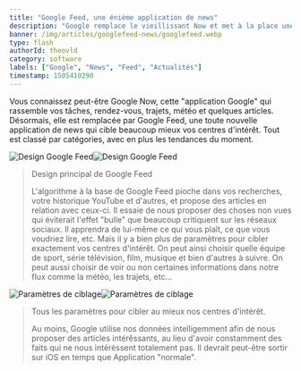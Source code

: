 ```yaml
---
title: "Google Feed, une énième application de news"
description: "Google remplace le vieillissant Now et met à la place une application de news très performante."
banner: /img/articles/googlefeed-news/googlefeed.webp
type: flash
authorId: theovld
category: software
labels: ["Google", "News", "Feed", "Actualités"]
timestamp: 1505410290
---
```


Vous connaissez peut-être Google Now, cette "application Google" qui rassemble vos tâches, rendez-vous, trajets, météo et quelques articles. Désormais, elle est remplacée par Google Feed, une toute nouvelle application de news qui cible beaucoup mieux vos centres d'intérêt. Tout est classé par catégories, avec en plus les tendances du moment.

 ![Design Google Feed](/img/articles/googlefeed-news/googlefeed-1.webp)![Design Google Feed](/img/articles/googlefeed-news/googlefeed-2.webp)

 
>  Design principal de Google Feed
> 
>   L'algorithme à la base de Google Feed pioche dans vos recherches, votre historique YouTube et d'autres, et propose des articles en relation avec ceux-ci. Il essaie de nous proposer des choses non vues qui éviterait l'effet "bulle" que beaucoup critiquent sur les réseaux sociaux. Il apprendra de lui-même ce qui vous plaît, ce que vous voudriez lire, etc. Mais il y a bien plus de paramètres pour cibler exactement vos centres d'intérêt. On peut ainsi choisir quelle équipe de sport, série télévision, film, musique et bien d'autres à suivre. On peut aussi choisir de voir ou non certaines informations dans notre flux comme la météo, les trajets, etc...

 ![Paramètres de ciblage](/img/articles/googlefeed-news/googlefeed-3.webp)![Paramètres de ciblage](/img/articles/googlefeed-news/googlefeed-4.webp)

 
>  Tous les paramètres pour cibler au mieux nos centres d'intérêt.
> 
>   Au moins, Google utilise nos données intelligemment afin de nous proposer des articles intérêssants, au lieu d'avoir constamment des faits qui ne nous intérèssent totalement pas. Il devrait peut-être sortir sur iOS en temps que Application "normale".

 
